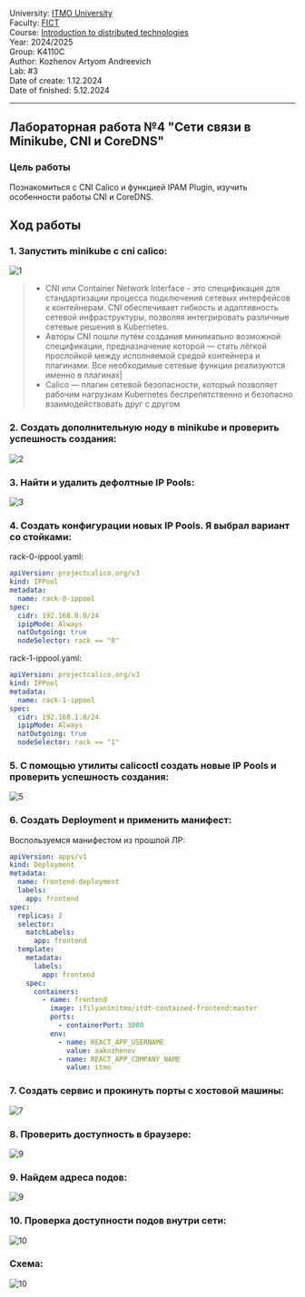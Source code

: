 University: [ITMO University](https://itmo.ru/ru/) \
Faculty: [FICT](https://fict.itmo.ru)\
Course: [Introduction to distributed technologies](https://github.com/itmo-ict-faculty/introduction-to-distributed-technologies)\
Year: 2024/2025\
Group: K4110C\
Author: Kozhenov Artyom Andreevich\
Lab: #3\
Date of create: 1.12.2024\
Date of finished: 5.12.2024


____

## Лабораторная работа №4 "Сети связи в Minikube, CNI и CoreDNS"

### Цель работы
Познакомиться с CNI Calico и функцией IPAM Plugin, изучить особенности работы CNI и CoreDNS.

## Ход работы

### 1. Запустить minikube с cni calico:

![1](./screenshots/minikube%20start.png)
> - CNI или Container Network Interface - это спецификация для стандартизации процесса подключения сетевых интерфейсов к контейнерам. CNI обеспечивает гибкость и адаптивность сетевой инфраструктуры, позволяя интегрировать различные сетевые решения в Kubernetes.
> - Авторы CNI пошли путём создания минимально возможной спецификации, предназначение которой — стать лёгкой прослойкой между исполняемой средой контейнера и плагинами. Все необходимые сетевые функции реализуются именно в плагинах|
> - Calico — плагин сетевой безопасности, который позволяет рабочим нагрузкам Kubernetes беспрепятственно и безопасно взаимодействовать друг с другом



### 2. Создать дополнительную ноду в minikube и проверить успешность создания:

![2](./screenshots/add%20node.png)
 

### 3. Найти и удалить дефолтные IP Pools:

![3](./screenshots/delete%20ipp.png)

### 4. Создать конфигурации новых IP Pools. Я выбрал вариант со стойками:
rack-0-ippool.yaml:
```yaml
apiVersion: projectcalico.org/v3
kind: IPPool
metadata:
  name: rack-0-ippool
spec:
  cidr: 192.168.0.0/24
  ipipMode: Always
  natOutgoing: true
  nodeSelector: rack == "0"
```
rack-1-ippool.yaml:
```yaml
apiVersion: projectcalico.org/v3
kind: IPPool
metadata:
  name: rack-1-ippool
spec:
  cidr: 192.168.1.0/24
  ipipMode: Always
  natOutgoing: true
  nodeSelector: rack == "1"
```


### 5. С помощью утилиты calicoctl создать новые IP Pools и проверить успешность создания:

![5](./screenshots/create%20ipp.png)


### 6. Создать Deployment и применить манифест:
Воспользуемся манифестом из прошлой ЛР:
```yaml
apiVersion: apps/v1
kind: Deployment
metadata:
  name: frontend-deployment
  labels:
    app: frontend
spec:
  replicas: 2
  selector:
    matchLabels:
      app: frontend
  template:
    metadata:
      labels:
        app: frontend
    spec:
      containers:
        - name: frontend
          image: ifilyaninitmo/itdt-contained-frontend:master
          ports:
            - containerPort: 3000
          env:
            - name: REACT_APP_USERNAME
              value: aakozhenov
            - name: REACT_APP_COMPANY_NAME
              value: itmo
```


### 7. Создать сервис и прокинуть порты с хостовой машины:

![7](./screenshots/service%20port.png)

### 8. Проверить доступность в браузере:

![9](./screenshots/browser.png)

### 9. Найдем адреса подов:
![9](./screenshots//get%20pods.png)

### 10. Проверка доступности подов внутри сети:
![10](./screenshots/ping.png)

### Схема:
![10](./screenshots/schema.png)